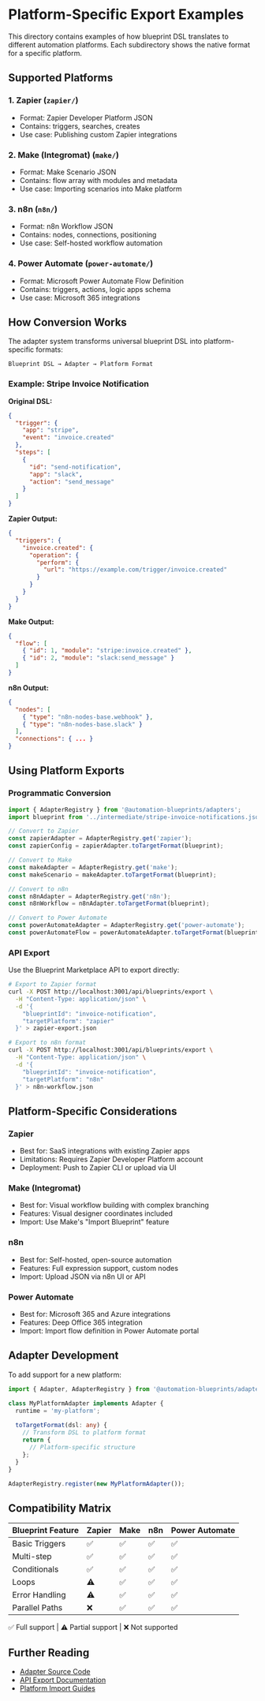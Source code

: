 # Platform-Specific Export Examples

This directory contains examples of how blueprint DSL translates to different automation platforms. Each subdirectory shows the native format for a specific platform.

## Supported Platforms

### 1. Zapier (`zapier/`)
- Format: Zapier Developer Platform JSON
- Contains: triggers, searches, creates
- Use case: Publishing custom Zapier integrations

### 2. Make (Integromat) (`make/`)
- Format: Make Scenario JSON
- Contains: flow array with modules and metadata
- Use case: Importing scenarios into Make platform

### 3. n8n (`n8n/`)
- Format: n8n Workflow JSON
- Contains: nodes, connections, positioning
- Use case: Self-hosted workflow automation

### 4. Power Automate (`power-automate/`)
- Format: Microsoft Power Automate Flow Definition
- Contains: triggers, actions, logic apps schema
- Use case: Microsoft 365 integrations

## How Conversion Works

The adapter system transforms universal blueprint DSL into platform-specific formats:

```
Blueprint DSL → Adapter → Platform Format
```

### Example: Stripe Invoice Notification

**Original DSL:**
```json
{
  "trigger": {
    "app": "stripe",
    "event": "invoice.created"
  },
  "steps": [
    {
      "id": "send-notification",
      "app": "slack",
      "action": "send_message"
    }
  ]
}
```

**Zapier Output:**
```json
{
  "triggers": {
    "invoice.created": {
      "operation": {
        "perform": {
          "url": "https://example.com/trigger/invoice.created"
        }
      }
    }
  }
}
```

**Make Output:**
```json
{
  "flow": [
    { "id": 1, "module": "stripe:invoice.created" },
    { "id": 2, "module": "slack:send_message" }
  ]
}
```

**n8n Output:**
```json
{
  "nodes": [
    { "type": "n8n-nodes-base.webhook" },
    { "type": "n8n-nodes-base.slack" }
  ],
  "connections": { ... }
}
```

## Using Platform Exports

### Programmatic Conversion

```typescript
import { AdapterRegistry } from '@automation-blueprints/adapters';
import blueprint from '../intermediate/stripe-invoice-notifications.json';

// Convert to Zapier
const zapierAdapter = AdapterRegistry.get('zapier');
const zapierConfig = zapierAdapter.toTargetFormat(blueprint);

// Convert to Make
const makeAdapter = AdapterRegistry.get('make');
const makeScenario = makeAdapter.toTargetFormat(blueprint);

// Convert to n8n
const n8nAdapter = AdapterRegistry.get('n8n');
const n8nWorkflow = n8nAdapter.toTargetFormat(blueprint);

// Convert to Power Automate
const powerAutomateAdapter = AdapterRegistry.get('power-automate');
const powerAutomateFlow = powerAutomateAdapter.toTargetFormat(blueprint);
```

### API Export

Use the Blueprint Marketplace API to export directly:

```bash
# Export to Zapier format
curl -X POST http://localhost:3001/api/blueprints/export \
  -H "Content-Type: application/json" \
  -d '{
    "blueprintId": "invoice-notification",
    "targetPlatform": "zapier"
  }' > zapier-export.json

# Export to n8n format
curl -X POST http://localhost:3001/api/blueprints/export \
  -H "Content-Type: application/json" \
  -d '{
    "blueprintId": "invoice-notification",
    "targetPlatform": "n8n"
  }' > n8n-workflow.json
```

## Platform-Specific Considerations

### Zapier
- Best for: SaaS integrations with existing Zapier apps
- Limitations: Requires Zapier Developer Platform account
- Deployment: Push to Zapier CLI or upload via UI

### Make (Integromat)
- Best for: Visual workflow building with complex branching
- Features: Visual designer coordinates included
- Import: Use Make's "Import Blueprint" feature

### n8n
- Best for: Self-hosted, open-source automation
- Features: Full expression support, custom nodes
- Import: Upload JSON via n8n UI or API

### Power Automate
- Best for: Microsoft 365 and Azure integrations
- Features: Deep Office 365 integration
- Import: Import flow definition in Power Automate portal

## Adapter Development

To add support for a new platform:

```typescript
import { Adapter, AdapterRegistry } from '@automation-blueprints/adapters';

class MyPlatformAdapter implements Adapter {
  runtime = 'my-platform';
  
  toTargetFormat(dsl: any) {
    // Transform DSL to platform format
    return {
      // Platform-specific structure
    };
  }
}

AdapterRegistry.register(new MyPlatformAdapter());
```

## Compatibility Matrix

| Blueprint Feature | Zapier | Make | n8n | Power Automate |
|------------------|--------|------|-----|----------------|
| Basic Triggers   | ✅     | ✅   | ✅  | ✅             |
| Multi-step       | ✅     | ✅   | ✅  | ✅             |
| Conditionals     | ✅     | ✅   | ✅  | ✅             |
| Loops            | ⚠️     | ✅   | ✅  | ✅             |
| Error Handling   | ⚠️     | ✅   | ✅  | ✅             |
| Parallel Paths   | ❌     | ✅   | ✅  | ✅             |

✅ Full support | ⚠️ Partial support | ❌ Not supported

## Further Reading

- [Adapter Source Code](../../../packages/adapters/)
- [API Export Documentation](../api/README.md)
- [Platform Import Guides](../../../docs/platform-imports/)

